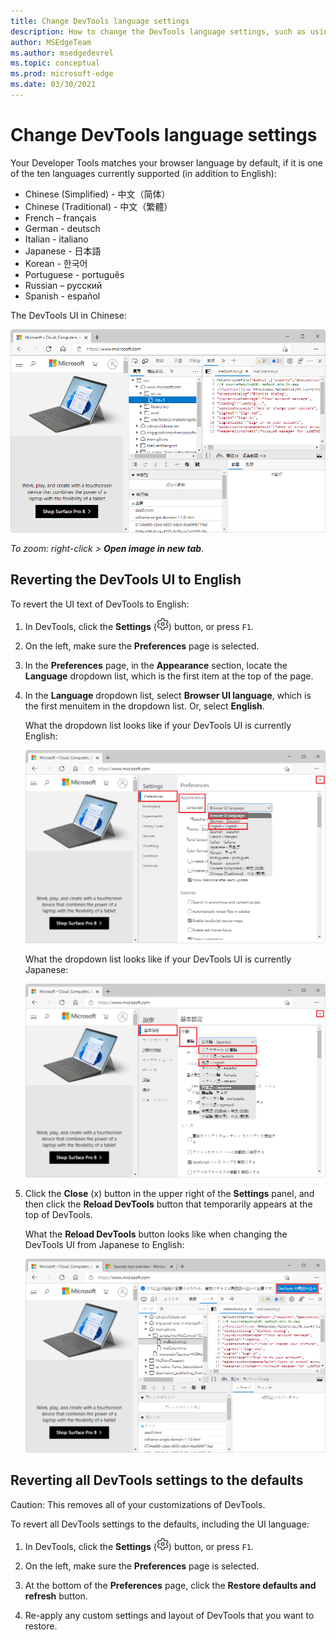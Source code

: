 ```yaml
---
title: Change DevTools language settings
description: How to change the DevTools language settings, such as using English in the UI.
author: MSEdgeTeam
ms.author: msedgedevrel
ms.topic: conceptual
ms.prod: microsoft-edge
ms.date: 03/30/2021
---
```

# Change DevTools language settings

Your Developer Tools matches your browser language by default, if it is one of the ten languages currently supported (in addition to English):

* Chinese (Simplified) - &#20013;&#25991;&#65288;&#31616;&#20307;&#65289;
* Chinese (Traditional) - &#20013;&#25991;&#65288;&#32321;&#39636;&#65289;
* French – fran&#231;ais
* German - deutsch
* Italian - italiano
* Japanese - &#26085;&#26412;&#35486;
* Korean - &#54620;&#44397;&#50612;
* Portuguese - portugu&#234;s
* Russian – &#1088;&#1091;&#1089;&#1089;&#1082;&#1080;&#1081;
* Spanish - espa&#241;ol


The DevTools UI in Chinese:

![The DevTools UI in Chinese.](../media/localization-zh.msft.png)

_To zoom: right-click > **Open image in new tab**._


<!-- ====================================================================== -->
## Reverting the DevTools UI to English

To revert the UI text of DevTools to English:

1. In DevTools, click the **Settings** (![Settings icon.](../media/settings-gear-icon-light-theme.png)) button, or press `F1`.

1. On the left, make sure the **Preferences** page is selected.

1. In the **Preferences** page, in the **Appearance** section, locate the **Language** dropdown list, which is the first item at the top of the page.

1. In the **Language** dropdown list, select **Browser UI language**, which is the first menuitem in the dropdown list.  Or, select **English**.

   What the dropdown list looks like if your DevTools UI is currently English:

   ![The use 'Browser UI language' setting in the Preferences page of Settings.](media/browser-ui-language-setting.png)

   What the dropdown list looks like if your DevTools UI is currently Japanese:

   ![The use 'Browser UI language' setting in the Preferences page of Settings, changing from Japanese UI strings.](media/browser-ui-language-setting-from-ja-jp.png)

1. Click the **Close** (x) button in the upper right of the **Settings** panel, and then click the **Reload DevTools** button that temporarily appears at the top of DevTools.

   What the **Reload DevTools** button looks like when changing the DevTools UI from Japanese to English:

   ![The 'Reload DevTools' button in Japanese after indicating you want to change the DevTools UI from Japanese to English.](media/browser-ui-language-ja-jp-reload-devtools-button.png)


<!-- ====================================================================== -->
## Reverting all DevTools settings to the defaults

Caution: This removes all of your customizations of DevTools.

To revert all DevTools settings to the defaults, including the UI language:

1. In DevTools, click the **Settings** (![Settings icon.](../media/settings-gear-icon-light-theme.png)) button, or press `F1`.

1. On the left, make sure the **Preferences** page is selected.

1. At the bottom of the **Preferences** page, click the **Restore defaults and refresh** button.

1. Re-apply any custom settings and layout of DevTools that you want to restore.

